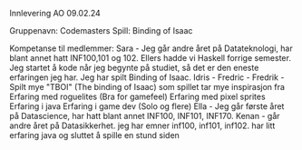 Innlevering AO 09.02.24

Gruppenavn: Codemasters
Spill: Binding of Isaac

Kompetanse til medlemmer:
Sara - Jeg går andre året på Datateknologi, har blant annet hatt INF100,101 og 102. Ellers hadde vi Haskell forrige semester. Jeg startet å kode når jeg begynte på studiet, så det er den eneste erfaringen jeg har. Jeg har spilt Binding of Isaac. 
Idris - 
Fredric - 
Fredrik - 
Spilt mye "TBOI" (The binding of Isaac) som spillet tar mye inspirasjon fra
Erfaring med roguelites (Bra for gamefeel)
Erfaring med pixel sprites
Erfaring i java
Erfaring i game dev (Solo og flere)
Ella - Jeg går første året på Datascience, har hatt blant annet INF100, INF101, INF170.
Kenan - går andre året på Datasikkerhet. jeg har emner inf100, inf101, inf102. har litt erfaring java og sluttet å spille en stund siden



